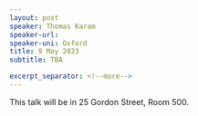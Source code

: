 ```yaml
---
layout: post
speaker: Thomas Karam
speaker-url: 
speaker-uni: Oxford
title: 9 May 2023
subtitle: TBA

excerpt_separator: <!--more-->
---
```


This talk will be in 25 Gordon Street, Room 500.

<!--more-->
